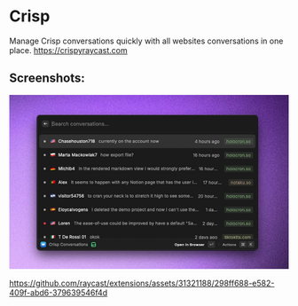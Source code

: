 # Crisp

Manage Crisp conversations quickly with all websites conversations in one place. https://crispyraycast.com

## Screenshots:

![screenshot](media/mutli-website-view.jpeg)

https://github.com/raycast/extensions/assets/31321188/298ff688-e582-409f-abd6-379639546f4d
